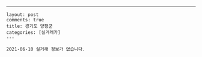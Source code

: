 ---
    layout: post
    comments: true
    title: 경기도 양평군
    categories: [실거래가]
    ---

    2021-06-10 실거래 정보가 없습니다.

    
